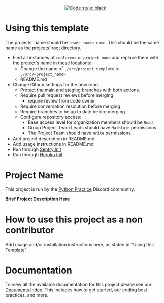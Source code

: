 <p align="center">
    <a href="https://github.com/psf/black"><img alt="Code style: black" src="https://img.shields.io/badge/code%20style-black-000000.svg"></a>
</p>

# Using this template

The projects' name should be `lower_snake_case`. This should be the same name as the projects' root
directory.

* Find all instances of `replaceme` or `project name` and replace them with the project's name in
  these locations:
    * Change the name of `./src/project_template` to `./src/<project_name>`
    * README.md
* Change Github settings for the new repo:
    * Protect the main and staging branches with both actions.
    * Require pull request reviews before merging
        * require review from code owner
    * Require conversation resolution before merging
    * Require branches to be up to date before merging
    * Configure repository access:
        * Base access level for organization members should be `Read`
        * Group Project Team Leads should have `Maintain` permissions
        * The Project Team should have `Write` permissions
* Add project description in README.md
* Add usage instructions in README.md
* Run through [Sentry Init](docs/SECRETS.md#init)
* Run through [Heroku Init](docs/HEROKU.md#init)

# Project Name

This project is run by the [Python Practice](https://discord.gg/Zp8CBHvudz) Discord community.

**Brief Project Description Here**

# How to use this project as a non contributor

Add usage and/or installation instructions here, as stated in "Using this Template"

# Documentation

To view all the available documentation for this project please see
our [Documents Index](/docs/INDEX.md). This includes how to get started, our coding best practices,
and more.
